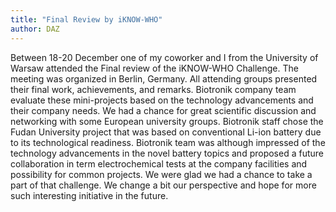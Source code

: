 ```yaml
---
title: "Final Review by iKNOW-WHO"
author: DAZ
---
```


Between 18-20 December one of my coworker and I from the University of Warsaw attended the Final review of the iKNOW-WHO Challenge. The meeting was organized in Berlin, Germany. All attending groups presented their final work, achievements, and remarks. Biotronik company team evaluate these mini-projects based on the technology advancements and their company needs. We had a chance for great scientific discussion and networking with some European university groups. Biotronik staff chose the Fudan University project that was based on conventional Li-ion battery due to its technological readiness. Biotronik team was although impressed of the technology advancements in the novel battery topics and proposed a future collaboration in term electrochemical tests at the company facilities and possibility for common projects. We were glad we had a chance to take a part of that challenge. We change a bit our perspective and hope for more such interesting initiative in the future.
